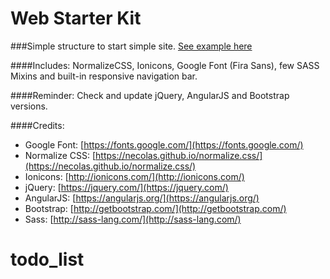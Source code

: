 # Web Starter Kit
###Simple structure to start simple site.
[See example here](http://www.jagawebdev.com/web-starter-kit/)

####Includes:
NormalizeCSS, Ionicons, Google Font (Fira Sans), few SASS Mixins and built-in responsive navigation bar.

####Reminder:
Check and update jQuery, AngularJS and Bootstrap versions.

####Credits:
* Google Font: [https://fonts.google.com/](https://fonts.google.com/)
* Normalize CSS: [https://necolas.github.io/normalize.css/](https://necolas.github.io/normalize.css/)
* Ionicons: [http://ionicons.com/](http://ionicons.com/)
* jQuery: [https://jquery.com/](https://jquery.com/)
* AngularJS: [https://angularjs.org/](https://angularjs.org/)
* Bootstrap: [http://getbootstrap.com/](http://getbootstrap.com/)
* Sass: [http://sass-lang.com/](http://sass-lang.com/)

# todo_list
